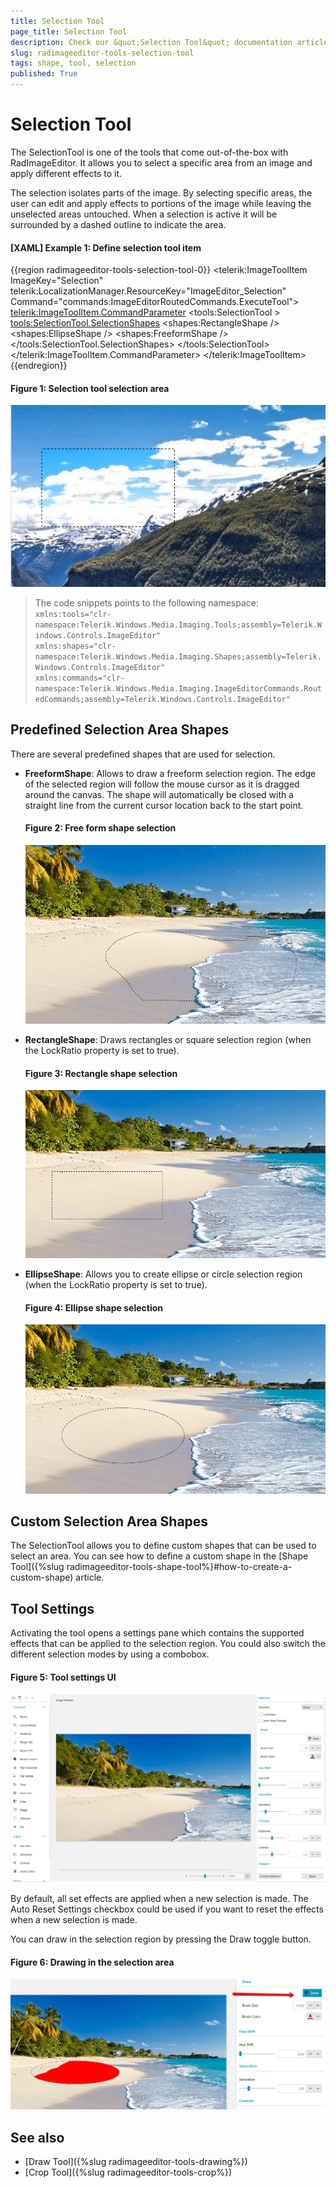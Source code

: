 ```yaml
---
title: Selection Tool
page_title: Selection Tool
description: Check our &quot;Selection Tool&quot; documentation article for the RadImageEditor WPF control.
slug: radimageeditor-tools-selection-tool
tags: shape, tool, selection
published: True
---
```


# Selection Tool

The SelectionTool is one of the tools that come out-of-the-box with RadImageEditor. It allows you to select a specific area from an image and apply different effects to it.

The selection isolates parts of the image. By selecting specific areas, the user can edit and apply effects to portions of the image while leaving the unselected areas untouched. When a selection is active it will be surrounded by a dashed outline to indicate the area.

#### __[XAML] Example 1: Define selection tool item__
{{region radimageeditor-tools-selection-tool-0}}
	<telerik:ImageToolItem ImageKey="Selection" 
						   telerik:LocalizationManager.ResourceKey="ImageEditor_Selection" 
						   Command="commands:ImageEditorRoutedCommands.ExecuteTool">
		<telerik:ImageToolItem.CommandParameter>
			<tools:SelectionTool >
				<tools:SelectionTool.SelectionShapes>
					<shapes:RectangleShape />
					<shapes:EllipseShape />
					<shapes:FreeformShape />
				</tools:SelectionTool.SelectionShapes>
			</tools:SelectionTool>
		</telerik:ImageToolItem.CommandParameter>
	</telerik:ImageToolItem>
{{endregion}}

#### Figure 1: Selection tool selection area
![](images/radimageeditor-tools-selection-tool-0.png)

> The code snippets points to the following namespace:
> `xmlns:tools="clr-namespace:Telerik.Windows.Media.Imaging.Tools;assembly=Telerik.Windows.Controls.ImageEditor"`  
> `xmlns:shapes="clr-namespace:Telerik.Windows.Media.Imaging.Shapes;assembly=Telerik.Windows.Controls.ImageEditor"`  
> `xmlns:commands="clr-namespace:Telerik.Windows.Media.Imaging.ImageEditorCommands.RoutedCommands;assembly=Telerik.Windows.Controls.ImageEditor"`

## Predefined Selection Area Shapes

There are several predefined shapes that are used for selection.

* __FreeformShape__: Allows to draw a freeform selection region. The edge of the selected region will follow the mouse cursor as it is dragged around the canvas. The shape will automatically be closed with a straight line from the current cursor location back to the start point.

	#### Figure 2: Free form shape selection
	![](images/radimageeditor-tools-selection-tool-1.png)

* __RectangleShape__: Draws rectangles or square selection region (when the LockRatio property is set to true).
	
	#### Figure 3: Rectangle shape selection
	![](images/radimageeditor-tools-selection-tool-2.png)
	
* __EllipseShape__: Allows you to create ellipse or circle selection region (when the LockRatio property is set to true).
	
	#### Figure 4: Ellipse shape selection
	![](images/radimageeditor-tools-selection-tool-3.png)

	
## Custom Selection Area Shapes

The SelectionTool allows you to define custom shapes that can be used to select an area. You can see how to define a custom shape in the [Shape Tool]({%slug radimageeditor-tools-shape-tool%}#how-to-create-a-custom-shape) article.

## Tool Settings

Activating the tool opens a settings pane which contains the supported effects that can be applied to the selection region. You could also switch the different selection modes by using a combobox.

#### Figure 5: Tool settings UI
![](images/radimageeditor-tools-selection-tool-4.png)

By default, all set effects are applied when a new selection is made. The Auto Reset Settings checkbox could be used if you want to reset the effects when a new selection is made.

You can draw in the selection region by pressing the Draw toggle button.

#### Figure 6: Drawing in the selection area
![](images/radimageeditor-tools-selection-tool-5.png)

## See also  
* [Draw Tool]({%slug radimageeditor-tools-drawing%})
* [Crop Tool]({%slug radimageeditor-tools-crop%})
